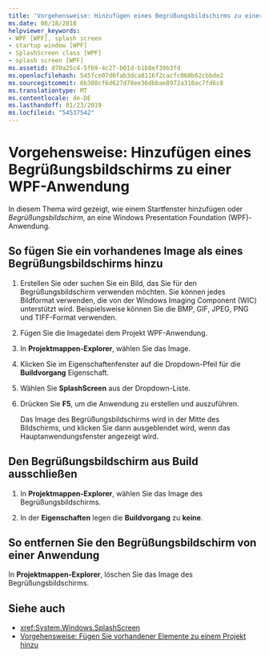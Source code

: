 ```yaml
---
title: 'Vorgehensweise: Hinzufügen eines Begrüßungsbildschirms zu einer WPF-Anwendung'
ms.date: 08/18/2018
helpviewer_keywords:
- WPF [WPF], splash screen
- startup window [WPF]
- SplashScreen class [WPF]
- splash screen [WPF]
ms.assetid: d70a25c4-5fb9-4c27-b01d-b1b8ef39b3fd
ms.openlocfilehash: 545fce07d0fab3dca8116f2cacfc068b62cbbde2
ms.sourcegitcommit: 6b308cf6d627d78ee36dbbae8972a310ac7fd6c8
ms.translationtype: MT
ms.contentlocale: de-DE
ms.lasthandoff: 01/23/2019
ms.locfileid: "54537542"
---
```

# <a name="how-to-add-a-splash-screen-to-a-wpf-application"></a>Vorgehensweise: Hinzufügen eines Begrüßungsbildschirms zu einer WPF-Anwendung

In diesem Thema wird gezeigt, wie einem Startfenster hinzufügen oder *Begrüßungsbildschirm*, an eine Windows Presentation Foundation (WPF)-Anwendung.

## <a name="to-add-an-existing-image-as-a-splash-screen"></a>So fügen Sie ein vorhandenes Image als eines Begrüßungsbildschirms hinzu

1.  Erstellen Sie oder suchen Sie ein Bild, das Sie für den Begrüßungsbildschirm verwenden möchten. Sie können jedes Bildformat verwenden, die von der Windows Imaging Component (WIC) unterstützt wird. Beispielsweise können Sie die BMP, GIF, JPEG, PNG und TIFF-Format verwenden.

2.  Fügen Sie die Imagedatei dem Projekt WPF-Anwendung.

3.  In **Projektmappen-Explorer**, wählen Sie das Image.

4.  Klicken Sie im Eigenschaftenfenster auf die Dropdown-Pfeil für die **Buildvorgang** Eigenschaft.

5.  Wählen Sie **SplashScreen** aus der Dropdown-Liste.

6.  Drücken Sie **F5**, um die Anwendung zu erstellen und auszuführen.

     Das Image des Begrüßungsbildschirms wird in der Mitte des Bildschirms, und klicken Sie dann ausgeblendet wird, wenn das Hauptanwendungsfenster angezeigt wird.

## <a name="to-exclude-the-splash-screen-from-build"></a>Den Begrüßungsbildschirm aus Build ausschließen

1.  In **Projektmappen-Explorer**, wählen Sie das Image des Begrüßungsbildschirms.

2.  In der **Eigenschaften** legen die **Buildvorgang** zu **keine**.

## <a name="to-remove-the-splash-screen-from-an-application"></a>So entfernen Sie den Begrüßungsbildschirm von einer Anwendung

In **Projektmappen-Explorer**, löschen Sie das Image des Begrüßungsbildschirms.

## <a name="see-also"></a>Siehe auch

- <xref:System.Windows.SplashScreen>
- [Vorgehensweise: Fügen Sie vorhandener Elemente zu einem Projekt hinzu](https://docs.microsoft.com/previous-versions/visualstudio/visual-studio-2010/9f4t9t92(v=vs.100))
